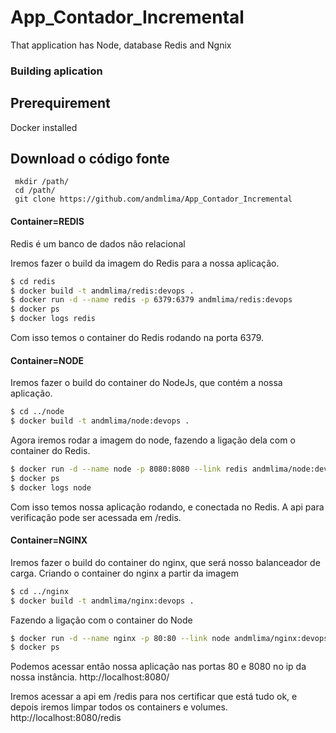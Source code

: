 # App_Contador_Incremental
That application has Node, database Redis and Ngnix

### Building aplication
## Prerequirement
Docker installed

## Download o código fonte
````
 mkdir /path/
 cd /path/
 git clone https://github.com/andmlima/App_Contador_Incremental
````
#### Container=REDIS
 Redis é um banco de dados não relacional
 
Iremos fazer o build da imagem do Redis para a nossa aplicação.
```sh
$ cd redis
$ docker build -t andmlima/redis:devops .
$ docker run -d --name redis -p 6379:6379 andmlima/redis:devops
$ docker ps
$ docker logs redis
```
Com isso temos o container do Redis rodando na porta 6379.

#### Container=NODE
Iremos fazer o build do container do NodeJs, que contém a nossa aplicação.
```sh
$ cd ../node
$ docker build -t andmlima/node:devops .
```
Agora iremos rodar a imagem do node, fazendo a ligação dela com o container do Redis.
```sh
$ docker run -d --name node -p 8080:8080 --link redis andmlima/node:devops
$ docker ps 
$ docker logs node
```
Com isso temos nossa aplicação rodando, e conectada no Redis. A api para verificação pode ser acessada em /redis.

#### Container=NGINX
Iremos fazer o build do container do nginx, que será nosso balanceador de carga.
Criando o container do nginx a partir da imagem
```sh
$ cd ../nginx
$ docker build -t andmlima/nginx:devops .
```
Fazendo a ligação com o container do Node
```sh
$ docker run -d --name nginx -p 80:80 --link node andmlima/nginx:devops
$ docker ps
```
Podemos acessar então nossa aplicação nas portas 80 e 8080 no ip da nossa instância.
http://localhost:8080/

Iremos acessar a api em /redis para nos certificar que está tudo ok, e depois iremos limpar todos os containers e volumes.
http://localhost:8080/redis





